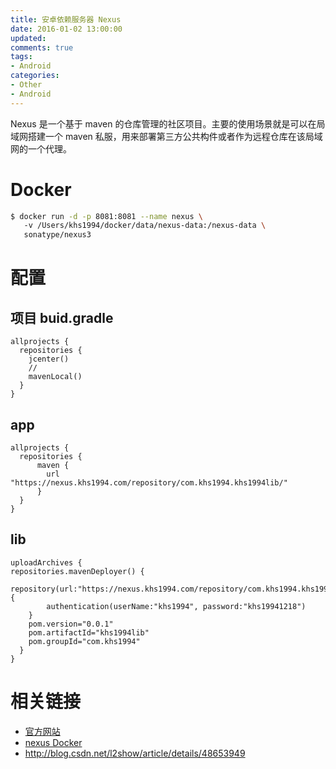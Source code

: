 ```yaml
---
title: 安卓依赖服务器 Nexus
date: 2016-01-02 13:00:00
updated:
comments: true
tags:
- Android
categories:
- Other
- Android
---
```


Nexus 是一个基于 maven 的仓库管理的社区项目。主要的使用场景就是可以在局域网搭建一个 maven 私服，用来部署第三方公共构件或者作为远程仓库在该局域网的一个代理。

<!--more-->

# Docker

```bash
$ docker run -d -p 8081:8081 --name nexus \                          
   -v /Users/khs1994/docker/data/nexus-data:/nexus-data \
   sonatype/nexus3
```

# 配置

## 项目 buid.gradle

    allprojects {
      repositories {
        jcenter()
        //
        mavenLocal()
      }
    }

## app

    allprojects {
      repositories {
          maven {
            url "https://nexus.khs1994.com/repository/com.khs1994.khs1994lib/"
          }
      }
    }

## lib

    uploadArchives {
    repositories.mavenDeployer() {
        repository(url:"https://nexus.khs1994.com/repository/com.khs1994.khs1994lib/"){
            authentication(userName:"khs1994", password:"khs19941218")
        }
        pom.version="0.0.1"
        pom.artifactId="khs1994lib"
        pom.groupId="com.khs1994"
      }
    }

# 相关链接

* [官方网站](https://www.sonatype.com/download-oss-sonatype)
* [nexus Docker](https://hub.docker.com/r/sonatype/nexus3/)
* http://blog.csdn.net/l2show/article/details/48653949  
